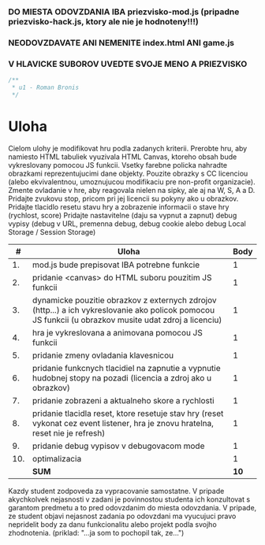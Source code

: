### DO MIESTA ODOVZDANIA IBA priezvisko-mod.js (pripadne priezvisko-hack.js, ktory ale nie je hodnoteny!!!)

### NEODOVZDAVATE ANI NEMENITE index.html ANI game.js

### V HLAVICKE SUBOROV UVEDTE SVOJE MENO A PRIEZVISKO 
```javascript
/**
 * u1 - Roman Bronis
 */
```

# Uloha
Cielom ulohy je modifikovat hru podla zadanych kriterii.
Prerobte hru, aby namiesto HTML tabuliek vyuzivala HTML Canvas, ktoreho obsah bude vykreslovany pomocou JS funkcii.
Vsetky farebne policka nahradte obrazkami reprezentujucimi dane objekty. Pouzite obrazky s CC licenciou (alebo ekvivalentnou, umoznujucou modifikaciu pre non-profit organizacie).
Zmente ovladanie v hre, aby reagovala nielen na sipky, ale aj na W, S, A a D.
Pridajte zvukovu stop, pricom pri jej licencii su pokyny ako u obrazkov.
Pridajte tlacidlo resetu stavu hry a zobrazenie informacii o stave hry (rychlost, score)
Pridajte nastavitelne (daju sa vypnut a zapnut) debug vypisy (debug v URL, premenna debug, debug cookie alebo debug Local Storage / Session Storage)
 
| # | Uloha | Body |
| - | ----- | ---- |
| 1. | mod.js bude prepisovat IBA potrebne funkcie | 1 |
| 2. | pridanie \<canvas> do HTML suboru pouzitim JS funkcii | 1 |
| 3. | dynamicke pouzitie obrazkov z externych zdrojov (http...) a ich vykreslovanie ako policok pomocou JS funkcii (u obrazkov musite udat zdroj a licenciu) | 1 |
| 4. | hra je vykreslovana a animovana pomocou JS funkcii | 1 |
| 5. | pridanie zmeny ovladania klavesnicou | 1 |
| 6. | pridanie funkcnych tlacidiel na zapnutie a vypnutie hudobnej stopy na pozadi (licencia a zdroj ako u obrazkov) | 1 |
| 7. | pridanie zobrazeni a aktualneho skore a rychlosti | 1 |
| 8. | pridanie tlacidla reset, ktore resetuje stav hry (reset vykonat cez event listener, hra je znovu hratelna, reset nie je refresh) | 1 |
| 9. | pridanie debug vypisov v debugovacom mode | 1 |
| 10. | optimalizacia | 1 |
| | **SUM** | **10** |

Kazdy student zodpoveda za vypracovanie samostatne. V pripade akychkolvek nejasnosti v zadani je povinnostou studenta ich konzultovat s garantom predmetu a to pred odovzdanim do miesta odovzdania. V pripade, ze student objavi nejasnost zadania po odovzdani ma vyucujuci pravo nepridelit body za danu funkcionalitu alebo projekt podla svojho zhodnotenia. (priklad: "...ja som to pochopil tak, ze...")
